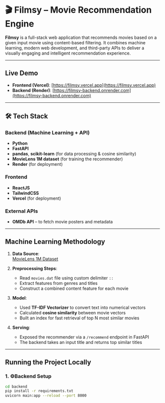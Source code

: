 # 🎬 Filmsy – Movie Recommendation Engine

**Filmsy** is a full-stack web application that recommends movies based on a given input movie using content-based filtering. It combines machine learning, modern web development, and third-party APIs to deliver a visually engaging and intelligent recommendation experience.

---

## Live Demo

- **Frontend (Vercel)**: [https://filmsy.vercel.app](https://filmsy.vercel.app)
- **Backend (Render)**: [https://filmsy-backend.onrender.com](https://filmsy-backend.onrender.com)

---

## 🛠 Tech Stack

### Backend (Machine Learning + API)
- **Python**
- **FastAPI**
- **pandas**, **scikit-learn** (for data processing & cosine similarity)
- **MovieLens 1M dataset** (for training the recommender)
- **Render** (for deployment)

### Frontend
- **ReactJS**
- **TailwindCSS**
- **Vercel** (for deployment)

### External APIs
- **OMDb API** – to fetch movie posters and metadata

---

## Machine Learning Methodology

1. **Data Source**:  
   [MovieLens 1M Dataset](https://grouplens.org/datasets/movielens/1m/)

2. **Preprocessing Steps**:
   - Read `movies.dat` file using custom delimiter `::`
   - Extract features from genres and titles
   - Construct a combined content feature for each movie

3. **Model**:
   - Used **TF-IDF Vectorizer** to convert text into numerical vectors
   - Calculated **cosine similarity** between movie vectors
   - Built an index for fast retrieval of top N most similar movies

4. **Serving**:
   - Exposed the recommender via a `/recommend` endpoint in FastAPI
   - The backend takes an input title and returns top similar titles

---

## Running the Project Locally

### 1. ⚙Backend Setup

```bash
cd backend
pip install -r requirements.txt
uvicorn main:app --reload --port 8000

